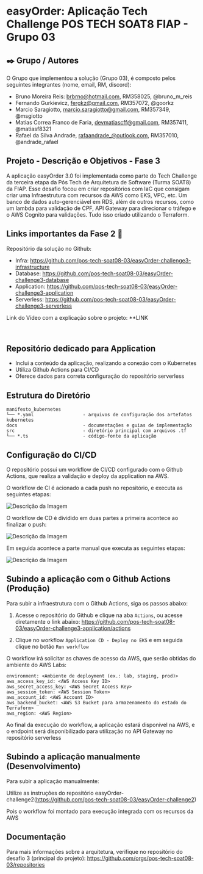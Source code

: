 # easyOrder: Aplicação Tech Challenge POS TECH SOAT8 FIAP - Grupo 03

## ✒️ Grupo / Autores

O Grupo que implementou a solução (Grupo 03), é composto pelos seguintes integrantes (nome, email, RM, discord):
- Bruno Moreira Reis: brbrno@hotmail.com, RM358025, @bruno_m_reis
- Fernando Gurkievicz, fergkz@gmail.com, RM357072, @goorkz
- Marcio Saragiotto, marcio.saragiotto@gmail.com, RM357349, @msgiotto
- Matias Correa Franco de Faria, devmatiascff@gmail.com, RM357411, @matiasf8321
- Rafael da Silva Andrade, rafaandrade_@outlook.com, RM357010, @andrade_rafael

## Projeto - Descrição e Objetivos - Fase 3
A aplicação easyOrder 3.0 foi implementada como parte do Tech Challenge da terceira etapa da Pós Tech de
Arquitetura de Software (Turma SOAT8) da FIAP. Esse desafio focou em criar repositórios com IaC que consigam criar
uma Infraestrutura com recursos da AWS como EKS, VPC, etc. Um banco de dados auto-gerenciável em RDS, além de outros recursos,
como um lambda para validação de CPF, API Gateway para direcionar o tráfego e o AWS Cognito para validações. Tudo isso criado utilizando
o Terraform.

## Links importantes da Fase 2 🌟
Repositório da solução no Github:
 - Infra: https://github.com/pos-tech-soat08-03/easyOrder-challenge3-infrastructure
 - Database: https://github.com/pos-tech-soat08-03/easyOrder-challenge3-database
 - Application: https://github.com/pos-tech-soat08-03/easyOrder-challenge3-application
 - Serverless: https://github.com/pos-tech-soat08-03/easyOrder-challenge3-serverless
   
Link do Vídeo com a explicação sobre o projeto: **LINK

&nbsp;
## Repositório dedicado para Application 
- Inclui a conteúdo da aplicação, realizando a conexão com o Kubernetes 
- Utiliza Github Actions para CI/CD
- Oferece dados para correta configuração do repositório serverless

## Estrutura do Diretório

```plaintext
manifesto_kubernetes        
└── *.yaml                  - arquivos de configuração dos artefatos kubernetes
docs                        - documentações e guias de implementação
src                         - diretório principal com arquivos .tf
└── *.ts                    - código-fonte da aplicação
```

## Configuração do CI/CD

O repositório possui um workflow de CI/CD configurado com o Github Actions, que realiza a validação e deploy da application na AWS.

O workflow de CI é acionado a cada push no repositório, e executa as seguintes etapas:

![Descrição da Imagem](docs/assets/ci-image.png)

O workflow de CD é dividido em duas partes a primeira acontece ao finalizar o push:

![Descrição da Imagem](docs/assets/cd-image1.png)

Em seguida acontece a parte manual que executa as seguintes etapas:

![Descrição da Imagem](docs/assets/cd-image2.png)

## Subindo a aplicação com o Github Actions (Produção)

Para subir a infraestrutura com o Github Actions, siga os passos abaixo:

1. Acesse o repositório do Github e clique na aba `Actions`, ou acesse diretamente o link abaixo:
 https://github.com/pos-tech-soat08-03/easyOrder-challenge3-application/actions

2. Clique no workflow `Application CD - Deploy no EKS` e em seguida clique no botão `Run workflow`

O workflow irá solicitar as chaves de acesso da AWS, que serão obtidas do ambiente do AWS Labs:

```plaintext
environment: <Ambiente de deployment (ex.: lab, staging, prod)>
aws_access_key_id: <AWS Access Key ID>
aws_secret_access_key: <AWS Secret Access Key>
aws_session_token: <AWS Session Token>
aws_account_id: <AWS Account ID>
aws_backend_bucket: <AWS S3 Bucket para armazenamento do estado do Terraform>
aws_region: <AWS Region>
```

Ao final da execução do workflow, a aplicação estará disponível na AWS, e o endpoint será disponibilizado para utilização no API Gateway no repositório serverless

## Subindo a aplicação manualmente (Desenvolvimento)

Para subir a aplicação manualmente:

Utilize as instruções do repositório easyOrder-challenge2(https://github.com/pos-tech-soat08-03/easyOrder-challenge2)

Pois o workflow foi montado para execução integrada com os recursos da AWS

## Documentação

Para mais informações sobre a arquitetura, verifique no repositório do desafio 3 (principal do projeto):
https://github.com/orgs/pos-tech-soat08-03/repositories
